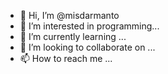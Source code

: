 - 👋 Hi, I’m @misdarmanto
- 👀 I’m interested in programming...
- 🌱 I’m currently learning ...
- 💞️ I’m looking to collaborate on ...
- 📫 How to reach me ...

<!---
misdarmanto/misdarmanto is a ✨ special ✨ repository because its `README.md` (this file) appears on your GitHub profile.
You can click the Preview link to take a look at your changes.
--->
